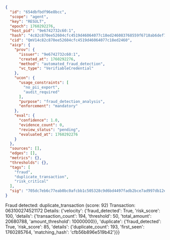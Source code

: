 ```json
{
  "id": "654dbfbdf96e8bcc",
  "scope": "agent",
  "key": "RESULT",
  "epoch": 1760292276,
  "host_pid": "9e6742732c60:1",
  "hash": "4c82c870ee52604cfc4519d46064077c18ed246083768559f6718ab6def7d3ad",
  "cid": "QmV14c82c870ee52604cfc4519d46064077c18ed2460",
  "aicp": {
    "prov": {
      "issuer": "9e6742732c60:1",
      "created_at": 1760292276,
      "method": "automated_fraud_detection",
      "vc_type": "VerifiableCredential"
    },
    "ucon": {
      "usage_constraints": [
        "no_pii_export",
        "audit_required"
      ],
      "purpose": "fraud_detection_analysis",
      "enforcement": "mandatory"
    },
    "eval": {
      "confidence": 1.0,
      "evidence_count": 0,
      "review_status": "pending",
      "evaluated_at": 1760292276
    }
  },
  "sources": [],
  "edges": [],
  "metrics": {},
  "thresholds": {},
  "tags": [
    "fraud",
    "duplicate_transaction",
    "risk_critical"
  ],
  "sig": "705dc7eb6c77eab0bc0afcbb1c505328c9d6bd4497fadb2bce7ad997db12efee"
}
```

Fraud detected: duplicate_transaction (score: 92)
Transaction: 063100274521172
Details: {'velocity': {'fraud_detected': True, 'risk_score': 100, 'details': {'transaction_count': 194, 'threshold': 50, 'total_amount': 20680788, 'amount_threshold': 10000000}}, 'duplicate': {'fraud_detected': True, 'risk_score': 85, 'details': {'duplicate_count': 193, 'first_seen': 1760285764, 'matching_hash': 'cfb56b896e519b42'}}}